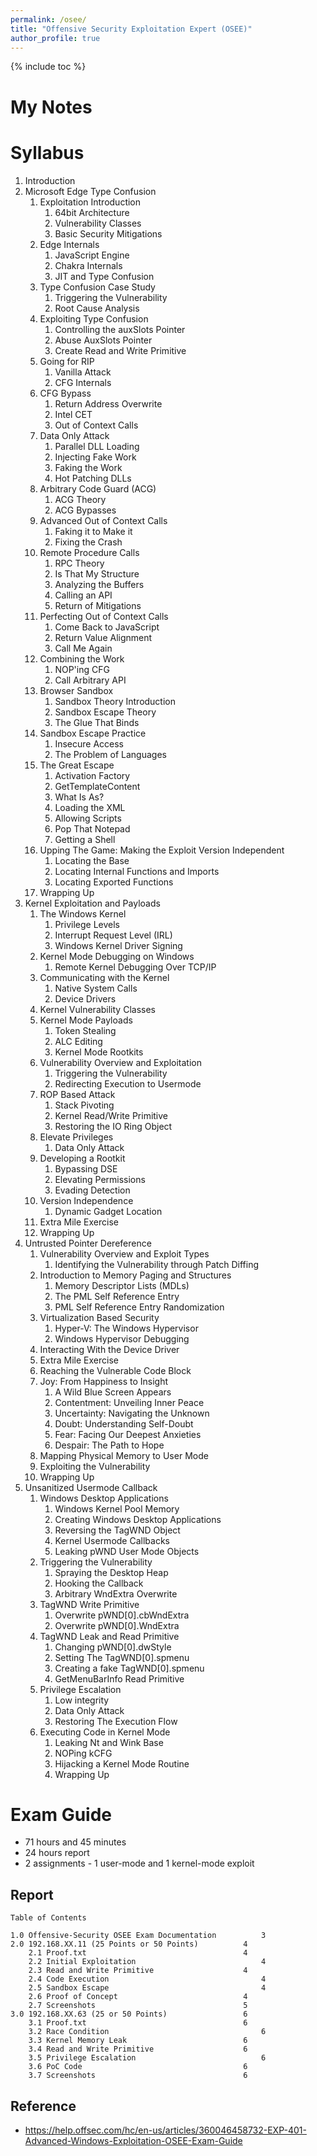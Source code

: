 ```yaml
---
permalink: /osee/
title: "Offensive Security Exploitation Expert (OSEE)"
author_profile: true
---
```


{% include toc %}

# My Notes


# Syllabus

1.	Introduction
2.	Microsoft Edge Type Confusion
    1.	Exploitation Introduction
        1.	64bit Architecture
        2.	Vulnerability Classes
        3.	Basic Security Mitigations
    2.	Edge Internals
        1.	JavaScript Engine
        2.	Chakra Internals
        3.	JIT and Type Confusion
    3.	Type Confusion Case Study
        1.	Triggering the Vulnerability
        2.	Root Cause Analysis
    4.	Exploiting Type Confusion
        1.	Controlling the auxSlots Pointer
        2.	Abuse AuxSlots Pointer
        3.	Create Read and Write Primitive
    5.	Going for RIP
        1.	Vanilla Attack
        2.	CFG Internals
    6.	CFG Bypass
        1.	Return Address Overwrite
        2.	Intel CET
        3.	Out of Context Calls
    7.	Data Only Attack
        1.	Parallel DLL Loading
        2.	Injecting Fake Work
        3.	Faking the Work
        4.	Hot Patching DLLs
    8.	Arbitrary Code Guard (ACG)
        1.	ACG Theory
        2.	ACG Bypasses
    9.	Advanced Out of Context Calls
        1.	Faking it to Make it
        2.	Fixing the Crash
    10. Remote Procedure Calls
        1.	RPC Theory
        2.	Is That My Structure
        3.	Analyzing the Buffers
        4.	Calling an API
        5.	Return of Mitigations
    11. Perfecting Out of Context Calls
        1.	Come Back to JavaScript
        2.	Return Value Alignment
        3.	Call Me Again
    12. Combining the Work
        1.	NOP'ing CFG
        2.	Call Arbitrary API
    13. Browser Sandbox
        1.	Sandbox Theory Introduction
        2.	Sandbox Escape Theory
        3.	The Glue That Binds
    14. Sandbox Escape Practice
        1.	Insecure Access
        2.	The Problem of Languages
    15. The Great Escape
        1.	Activation Factory
        2.	GetTemplateContent
        3.	What Is As?
        4.	Loading the XML
        5.	Allowing Scripts
        6.	Pop That Notepad
        7.	Getting a Shell
    16. Upping The Game: Making the Exploit Version Independent
        1.	Locating the Base
        2.	Locating Internal Functions and Imports
        3.	Locating Exported Functions
    17. Wrapping Up
3.	Kernel Exploitation and Payloads
    1.	The Windows Kernel
        1.	Privilege Levels
        2.	Interrupt Request Level (IRL)
        3.	Windows Kernel Driver Signing
    2.	Kernel Mode Debugging on Windows
        1.	Remote Kernel Debugging Over TCP/IP
    3.	Communicating with the Kernel
        1.	Native System Calls
        2.	Device Drivers
    4.	Kernel Vulnerability Classes
    5.	Kernel Mode Payloads
        1.	Token Stealing
        2.	ALC Editing
        3.	Kernel Mode Rootkits
    6.	Vulnerability Overview and Exploitation
        1.	Triggering the Vulnerability
        2.	Redirecting Execution to Usermode
    7.	ROP Based Attack
        1.	Stack Pivoting
        2.	Kernel Read/Write Primitive
        3.	Restoring the IO Ring Object
    8.	Elevate Privileges
        1.	Data Only Attack
    9.	Developing a Rootkit
        1.	Bypassing DSE
        2.	Elevating Permissions
        3.	Evading Detection
    10.	Version Independence
        1.	Dynamic Gadget Location
    11.	Extra Mile Exercise
    12.	Wrapping Up
4.	Untrusted Pointer Dereference
    1.	Vulnerability Overview and Exploit Types
        1.	Identifying the Vulnerability through Patch Diffing
    2.	Introduction to Memory Paging and Structures
        1.	Memory Descriptor Lists (MDLs)
        2.	The PML Self Reference Entry
        3.	PML Self Reference Entry Randomization
    3.	Virtualization Based Security
        1.	Hyper-V: The Windows Hypervisor
        2.	Windows Hypervisor Debugging
    4.	Interacting With the Device Driver
    5.	Extra Mile Exercise
    6.	Reaching the Vulnerable Code Block
    7.	Joy: From Happiness to Insight
        1.	A Wild Blue Screen Appears
        2.	Contentment: Unveiling Inner Peace
        3.	Uncertainty: Navigating the Unknown
        4.	Doubt: Understanding Self-Doubt
        5.	Fear: Facing Our Deepest Anxieties
        6.	Despair: The Path to Hope
    8.	Mapping Physical Memory to User Mode
    9.	Exploiting the Vulnerability
    10.	Wrapping Up
5.	Unsanitized Usermode Callback
    1.	Windows Desktop Applications
        1.	Windows Kernel Pool Memory
        2.	Creating Windows Desktop Applications
        3.	Reversing the TagWND Object
        4.	Kernel Usermode Callbacks
        5.	Leaking pWND User Mode Objects
    2.	Triggering the Vulnerability
        1.	Spraying the Desktop Heap
        2.	Hooking the Callback
        3.	Arbitrary WndExtra Overwrite
    3.	TagWND Write Primitive
        1.	Overwrite pWND[0].cbWndExtra
        2.	Overwrite pWND[0].WndExtra
    4.	TagWND Leak and Read Primitive
        1.	Changing pWND[0].dwStyle
        2.	Setting The TagWND[0].spmenu
        3.	Creating a fake TagWND[0].spmenu
        4.	GetMenuBarInfo Read Primitive
    5.	Privilege Escalation
        1.	Low integrity
        2.	Data Only Attack
        3.	Restoring The Execution Flow
    6.	Executing Code in Kernel Mode
        1.	Leaking Nt and Wink Base
        2.	NOPing kCFG
        3.	Hijacking a Kernel Mode Routine
        4.	Wrapping Up



# Exam Guide
- 71 hours and 45 minutes
- 24 hours report
- 2 assignments - 1 user-mode and 1 kernel-mode exploit

## Report
```
Table of Contents

1.0 Offensive-Security OSEE Exam Documentation	        3
2.0 192.168.XX.11 (25 Points or 50 Points)	        4
    2.1 Proof.txt	                                4
    2.2 Initial Exploitation	                        4
    2.3 Read and Write Primitive	                4
    2.4 Code Execution	                                4
    2.5 Sandbox Escape	                                4
    2.6 Proof of Concept	                        4
    2.7 Screenshots	                                5
3.0 192.168.XX.63 (25 or 50 Points)	                6
    3.1 Proof.txt	                                6
    3.2 Race Condition	                                6
    3.3 Kernel Memory Leak	                        6
    3.4 Read and Write Primitive	                6
    3.5 Privilege Escalation	                        6
    3.6 PoC Code	                                6
    3.7 Screenshots	                                6
```

## Reference
- https://help.offsec.com/hc/en-us/articles/360046458732-EXP-401-Advanced-Windows-Exploitation-OSEE-Exam-Guide